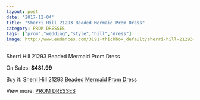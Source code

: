 ```yaml
---
layout: post
date: '2017-12-04'
title: "Sherri Hill 21293 Beaded Mermaid Prom Dress"
category: PROM DRESSES
tags: ["prom","wedding","style","hill","dress"]
image: http://www.eudances.com/3191-thickbox_default/sherri-hill-21293-beaded-mermaid-prom-dress.jpg
---
```

Sherri Hill 21293 Beaded Mermaid Prom Dress

On Sales: **$481.99**
<a href="https://www.eudances.com/en/prom-dresses/1095-sherri-hill-21293-beaded-mermaid-prom-dress.html"><amp-img layout="responsive" width="600" height="600" src="//www.eudances.com/3191-thickbox_default/sherri-hill-21293-beaded-mermaid-prom-dress.jpg" alt="Sherri Hill 21293 Beaded Mermaid Prom Dress 0" /></a>

Buy it: [Sherri Hill 21293 Beaded Mermaid Prom Dress](https://www.eudances.com/en/prom-dresses/1095-sherri-hill-21293-beaded-mermaid-prom-dress.html "Sherri Hill 21293 Beaded Mermaid Prom Dress")

View more: [PROM DRESSES](https://www.eudances.com/en/13-prom-dresses "PROM DRESSES")
